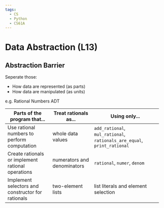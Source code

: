 ```yaml
---
tags:
  - CS
  - Python
  - CS61A
---
```

Data Abstraction (L13)
===
## Abstraction Barrier
Seperate those:
- How data are represented (as parts)
- How data are manipulated (as units)

e.g. Rational Numbers ADT

|Parts of the program that... |Treat rationals as... |Using only... |
|---|---|---|
|Use rational numbers to perform computation|whole data values|`add_rational`, `mul_rational`, `rationals_are_equal`, `print_rational` |
|Create rationals or implement rational operations|numerators and denominators|`rational`, `numer`, `denom` |
|Implement selectors and constructor for rationals|two-element lists|list literals and element selection|


